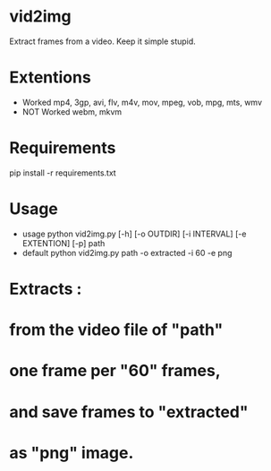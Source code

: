 # vid2img
Extract frames from a video. Keep it simple stupid.

# Extentions
- Worked
mp4, 3gp, avi, flv, m4v, mov, mpeg, vob, mpg, mts, wmv
- NOT Worked
webm, mkvm
# Requirements
pip install -r requirements.txt
# Usage
- usage
python vid2img.py [-h] [-o OUTDIR] [-i INTERVAL] [-e EXTENTION] [-p] path
- default
python vid2img.py path -o extracted -i 60 -e png
# Extracts :
# from the video file of "path"
# one frame per "60" frames,
# and save frames to "extracted"
# as "png" image.
